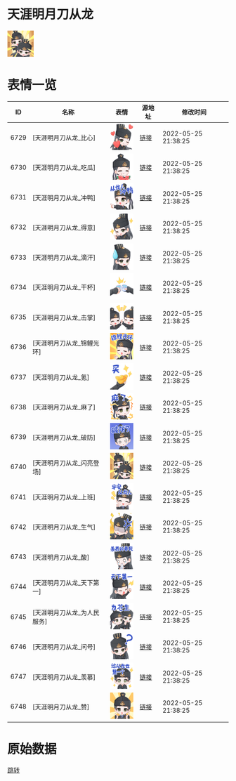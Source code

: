 # 天涯明月刀从龙

<img src="./cover.png" height="60" alt="cover" />

# 表情一览

|ID|名称|表情|源地址|修改时间|
|----|----|----|----|----|
|6729|[天涯明月刀从龙_比心]|<img src="./pic/006729_%5B天涯明月刀从龙_比心%5D.png" height="60" alt="比心"/>|[链接](http://i0.hdslb.com/bfs/emote/610079091e5331a1fc5a614be3e4d0b8c79a5d13.png)|2022-05-25 21:38:25|
|6730|[天涯明月刀从龙_吃瓜]|<img src="./pic/006730_%5B天涯明月刀从龙_吃瓜%5D.png" height="60" alt="吃瓜"/>|[链接](http://i0.hdslb.com/bfs/emote/9f9770d8e01d23b8f3dd9f033536c80ada68b5d1.png)|2022-05-25 21:38:25|
|6731|[天涯明月刀从龙_冲鸭]|<img src="./pic/006731_%5B天涯明月刀从龙_冲鸭%5D.png" height="60" alt="冲鸭"/>|[链接](http://i0.hdslb.com/bfs/emote/a08a0067a1bafccac0b6998dabedc76d05f966f9.png)|2022-05-25 21:38:25|
|6732|[天涯明月刀从龙_得意]|<img src="./pic/006732_%5B天涯明月刀从龙_得意%5D.png" height="60" alt="得意"/>|[链接](http://i0.hdslb.com/bfs/emote/eee69eac8d402c4b61b4d2931be9d4f67cf6c837.png)|2022-05-25 21:38:25|
|6733|[天涯明月刀从龙_滴汗]|<img src="./pic/006733_%5B天涯明月刀从龙_滴汗%5D.png" height="60" alt="滴汗"/>|[链接](http://i0.hdslb.com/bfs/emote/d90dcdf2d00d34c854d5c80ff13dbd412b121670.png)|2022-05-25 21:38:25|
|6734|[天涯明月刀从龙_干杯]|<img src="./pic/006734_%5B天涯明月刀从龙_干杯%5D.png" height="60" alt="干杯"/>|[链接](http://i0.hdslb.com/bfs/emote/46951486eb804af2dd9a9b0cc959f82161956fd7.png)|2022-05-25 21:38:25|
|6735|[天涯明月刀从龙_击掌]|<img src="./pic/006735_%5B天涯明月刀从龙_击掌%5D.png" height="60" alt="击掌"/>|[链接](http://i0.hdslb.com/bfs/emote/2978755d5f48a88529e23a78c61bf540ab88e12e.png)|2022-05-25 21:38:25|
|6736|[天涯明月刀从龙_锦鲤光环]|<img src="./pic/006736_%5B天涯明月刀从龙_锦鲤光环%5D.png" height="60" alt="锦鲤光环"/>|[链接](http://i0.hdslb.com/bfs/emote/719da8b9ca7e8f8104c806a901fec6e44bef2702.png)|2022-05-25 21:38:25|
|6737|[天涯明月刀从龙_氪]|<img src="./pic/006737_%5B天涯明月刀从龙_氪%5D.png" height="60" alt="氪"/>|[链接](http://i0.hdslb.com/bfs/emote/a4f0f46c0fd76a1aa3e87b36e1e5c904bc2de201.png)|2022-05-25 21:38:25|
|6738|[天涯明月刀从龙_麻了]|<img src="./pic/006738_%5B天涯明月刀从龙_麻了%5D.png" height="60" alt="麻了"/>|[链接](http://i0.hdslb.com/bfs/emote/a1765c7b3110fdec8f962cd28d91e2c1ac9250a7.png)|2022-05-25 21:38:25|
|6739|[天涯明月刀从龙_破防]|<img src="./pic/006739_%5B天涯明月刀从龙_破防%5D.png" height="60" alt="破防"/>|[链接](http://i0.hdslb.com/bfs/emote/1ecaf5ed61bcf6000784f011c1bafeef668110c4.png)|2022-05-25 21:38:25|
|6740|[天涯明月刀从龙_闪亮登场]|<img src="./pic/006740_%5B天涯明月刀从龙_闪亮登场%5D.png" height="60" alt="闪亮登场"/>|[链接](http://i0.hdslb.com/bfs/emote/79e159ebcf7d2dd98089d7d7079de30fca3bc63f.png)|2022-05-25 21:38:25|
|6741|[天涯明月刀从龙_上班]|<img src="./pic/006741_%5B天涯明月刀从龙_上班%5D.png" height="60" alt="上班"/>|[链接](http://i0.hdslb.com/bfs/emote/20e2dae2efb940ac517aff8dd0b196429c0afea4.png)|2022-05-25 21:38:25|
|6742|[天涯明月刀从龙_生气]|<img src="./pic/006742_%5B天涯明月刀从龙_生气%5D.png" height="60" alt="生气"/>|[链接](http://i0.hdslb.com/bfs/emote/e29b62ab674b9d986bf079323f2b0fa56d4e8fb5.png)|2022-05-25 21:38:25|
|6743|[天涯明月刀从龙_酸]|<img src="./pic/006743_%5B天涯明月刀从龙_酸%5D.png" height="60" alt="酸"/>|[链接](http://i0.hdslb.com/bfs/emote/08e4aad6bb58aa7da801ea0895874649fb1c887b.png)|2022-05-25 21:38:25|
|6744|[天涯明月刀从龙_天下第一]|<img src="./pic/006744_%5B天涯明月刀从龙_天下第一%5D.png" height="60" alt="天下第一"/>|[链接](http://i0.hdslb.com/bfs/emote/5861f189f31de929c8c88f22b594a6293f1003e3.png)|2022-05-25 21:38:25|
|6745|[天涯明月刀从龙_为人民服务]|<img src="./pic/006745_%5B天涯明月刀从龙_为人民服务%5D.png" height="60" alt="为人民服务"/>|[链接](http://i0.hdslb.com/bfs/emote/018ceaa8b151ec86bdb2141020e4e5d28e782eb4.png)|2022-05-25 21:38:25|
|6746|[天涯明月刀从龙_问号]|<img src="./pic/006746_%5B天涯明月刀从龙_问号%5D.png" height="60" alt="问号"/>|[链接](http://i0.hdslb.com/bfs/emote/ce2ab205e120f9c2d04a440130ec962d61b97a9c.png)|2022-05-25 21:38:25|
|6747|[天涯明月刀从龙_羡慕]|<img src="./pic/006747_%5B天涯明月刀从龙_羡慕%5D.png" height="60" alt="羡慕"/>|[链接](http://i0.hdslb.com/bfs/emote/18ffb276b7e4d72bfbc3f30e821ef7794aab7998.png)|2022-05-25 21:38:25|
|6748|[天涯明月刀从龙_赞]|<img src="./pic/006748_%5B天涯明月刀从龙_赞%5D.png" height="60" alt="赞"/>|[链接](http://i0.hdslb.com/bfs/emote/4a7ede268aff6ccf50bc279e28db00f901483d2e.png)|2022-05-25 21:38:25|

# 原始数据

[跳转](./raw.json)

